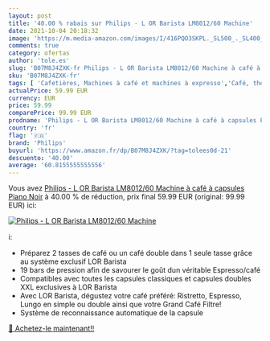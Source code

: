 ```yaml
---
layout: post
title: '40.00 % rabais sur Philips - L OR Barista LM8012/60 Machine'
date: 2021-10-04 20:18:32
image: 'https://m.media-amazon.com/images/I/416PQO3SKPL._SL500_._SL400_.jpg'
comments: true
category: ofertas
author: 'tole.es'
slug: 'B07M8J4ZXK-fr Philips - L OR Barista LM8012/60 Machine à café à capsules...'
sku: 'B07M8J4ZXK-fr'
tags: [ 'Cafetières, Machines à café et machines à expresso','Café, thé et expresso','Cuisine et Maison','philips', ]
actualPrice: 59.99 EUR
currency: EUR
price: 59.99
comparePrice: 99.99 EUR
prodname: 'Philips - L OR Barista LM8012/60 Machine à café à capsules Piano Noir'
country: 'fr'
flag: '🇫🇷'
brand: 'Philips'
buyurl: 'https://www.amazon.fr/dp/B07M8J4ZXK/?tag=tolees0d-21'
descuento: '40.00'
average: '60.8155555555556'
---
```


Vous avez [Philips - L OR Barista LM8012/60 Machine à café à capsules Piano Noir](https://www.amazon.fr/dp/B07M8J4ZXK/?tag=tolees0d-21)  à  40.00 % de réduction, prix final  59.99 EUR (original: 99.99 EUR) ici:

[![Philips - L OR Barista LM8012/60 Machine](https://m.media-amazon.com/images/I/416PQO3SKPL._SL500_._SL400_.jpg)](https://www.amazon.fr/dp/B07M8J4ZXK/?tag=tolees0d-21)

ℹ️:

- Préparez 2 tasses de café ou un café double dans 1 seule tasse grâce au système exclusif LOR Barista
- 19 bars de pression afin de savourer le goût dun véritable Espresso/café
- Compatibles avec toutes les capsules classiques et capsules doubles XXL exclusives à LOR Barista
- Avec LOR Barista, dégustez votre café préféré: Ristretto, Espresso, Lungo en simple ou double ainsi que votre Grand Café Filtre!
- Système de reconnaissance automatique de la capsule

[🛒 Achetez-le maintenant!!](https://www.amazon.fr/dp/B07M8J4ZXK/?tag=tolees0d-21)
